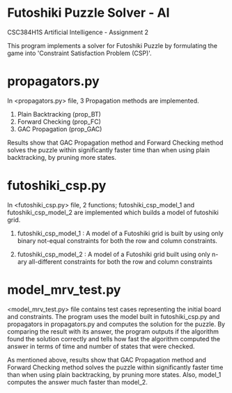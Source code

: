 # Futoshiki Puzzle Solver - AI

CSC384H1S Artificial Intelligence - Assignment 2

This program implements a solver for Futoshiki Puzzle by formulating the game into 'Constraint Satisfaction Problem (CSP)'.


# propagators.py 
In <propagators.py> file, 3 Propagation methods are implemented.
1) Plain Backtracking (prop_BT)
2) Forward Checking (prop_FC)
3) GAC Propagation (prop_GAC)

Results show that GAC Propagation method and Forward Checking method solves the puzzle within significantly faster time
than when using plain backtracking, by pruning more states.


# futoshiki_csp.py
In <futoshiki_csp.py> file,
2 functions; futoshiki_csp_model_1 and futoshiki_csp_model_2 are implemented which builds a model of futoshiki grid. 

1) futoshiki_csp_model_1 : A model of a Futoshiki grid is built by using only binary not-equal constraints for both the row and column constraints.

2) futoshiki_csp_model_2 : A model of a Futoshiki grid built using only n-ary all-different constraints for both the row and column constraints


# model_mrv_test.py
<model_mrv_test.py> file contains test cases representing the initial board and constraints.
The program uses the model built in futoshiki_csp.py and propagators in propagators.py and computes the solution for the puzzle.
By comparing the result with its answer, the program outputs if the algorithm found the solution correctly and tells
how fast the algorithm computed the answer in terms of time and number of states that were checked.

As mentioned above, results show that GAC Propagation method and Forward Checking method solves the puzzle within significantly faster time than when using plain backtracking, by pruning more states. Also, model_1 computes the answer much faster than model_2.
